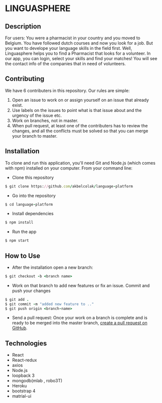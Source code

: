 # LINGUASPHERE

## Description

For users:
You were a pharmacist in your country and you moved to Belgium. You have followed dutch courses and now you look for a job. But you want to develope your language skills in the field first. Well, Linguasphere helps you to find a Pharmacist that looks for a volunteer. In our app, you can login, select your skills and find your matches! You will see the contact info of the companies that in need of volunteers.

## Contributing

We have 6 contributers in this repository. Our rules are simple:

1. Open an issue to work on or assign yourself on an issue that already exist.
2. Use labels on the issues to point what is that issue about and the urgency of the issue etc.
3. Work on branches, not in master.
4. When pull request, at least one of the contributers has to review the changes, and all the conflicts must be solved so that you can merge your branch to master.

## Installation

To clone and run this application, you'll need Git and Node.js (which comes with npm) installed on your computer. From your command line:

- Clone this repository

```ruby
$ git clone https://github.com/akbelcolak/language-platform
```

- Go into the repository

```ruby
$ cd language-platform
```

- Install dependencies

```ruby
$ npm install
```

- Run the app

```ruby
$ npm start
```

## How to Use

- After the installation open a new branch:

```ruby
$ git checkout -b <branch name>
```

- Work on that branch to add new features or fix an issue. Commit and push your changes

```ruby
$ git add .
$ git commit -m "added new feature to .."
$ git push origin <branch-name>
```

- Send a pull request: Once your work on a branch is complete and is ready to be merged into the master branch, [create a pull request on GitHub](https://help.github.com/en/github/collaborating-with-issues-and-pull-requests/creating-a-pull-request).

## Technologies

* React
* React-redux
* axios
* Node.js
* loopback 3
* mongodb(mlab , robo3T)
* Heroku
* bootstrap 4
* matrial-ui

